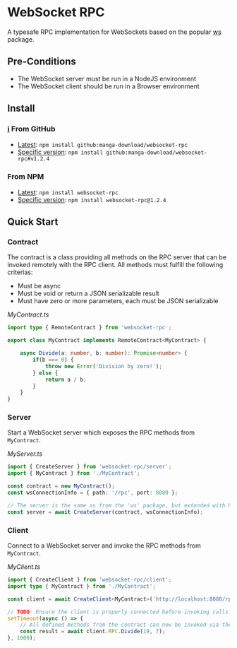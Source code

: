 # WebSocket RPC

A typesafe RPC implementation for WebSockets based on the popular [ws](https://www.npmjs.com/package/ws) package.

## Pre-Conditions

- The WebSocket server must be run in a NodeJS environment
- The WebSocket client should be run in a Browser environment

## Install

### [ℹ️](https://www.pluralsight.com/resources/blog/guides/install-npm-packages-from-gitgithub) From GitHub
- [Latest](https://github.com/manga-download/websocket-rpc): `npm install github:manga-download/websocket-rpc`
- [Specific version](https://github.com/manga-download/websocket-rpc/tags): `npm install github:manga-download/websocket-rpc#v1.2.4`

### From NPM
- [Latest](https://www.npmjs.com/package/websocket-rpc): `npm install websocket-rpc`
- [Specific version](https://www.npmjs.com/package/websocket-rpc?activeTab=versions): `npm install websocket-rpc@1.2.4`

## Quick Start

### Contract

The contract is a class providing all methods on the RPC server that can be invoked remotely with the RPC client.
All methods must fulfill the following criterias:
- Must be async
- Must be void or return a JSON serializable result
- Must have zero or more parameters, each must be JSON serializable

_MyContract.ts_
```typescript
import type { RemoteContract } from 'websocket-rpc';

export class MyContract implements RemoteContract<MyContract> {

    async Divide(a: number, b: number): Promise<number> {
        if(b === 0) {
            throw new Error('Division by zero!');
        } else {
            return a / b;
        }
    }
}
```

### Server

Start a WebSocket server which exposes the RPC methods from `MyContract`.

_MyServer.ts_
```typescript
import { CreateServer } from 'websocket-rpc/server';
import { MyContract } from './MyContract';

const contract = new MyContract();
const wsConnectionInfo = { path: '/rpc', port: 8080 };

// The server is the same as from the 'ws' package, but extended with RPC capabilities
const server = await CreateServer(contract, wsConnectionInfo);
```

### Client

Connect to a WebSocket server and invoke the RPC methods from `MyContract`.

_MyClient.ts_
```typescript
import { CreateClient } from 'websocket-rpc/client';
import type { MyContract } from './MyContract';

const client = await CreateClient<MyContract>('http://localhost:8080/rpc');

// TODO: Ensure the client is properly connected before invoking calls...
setTimeout(async () => {
    // All defined methods from the contract can now be invoked via the RPC property
    const result = await client.RPC.Divide(19, 7);
}, 1000);
```